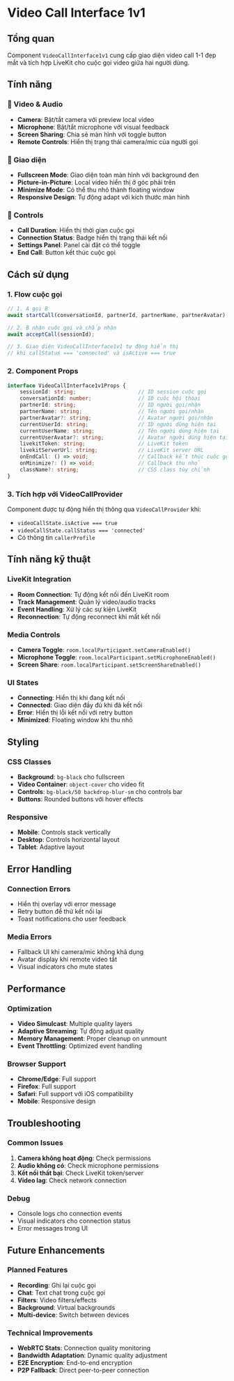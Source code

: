 # Video Call Interface 1v1

## Tổng quan

Component `VideoCallInterface1v1` cung cấp giao diện video call 1-1 đẹp mắt và tích hợp LiveKit cho cuộc gọi video giữa hai người dùng.

## Tính năng

### 🎥 Video & Audio
- **Camera**: Bật/tắt camera với preview local video
- **Microphone**: Bật/tắt microphone với visual feedback
- **Screen Sharing**: Chia sẻ màn hình với toggle button
- **Remote Controls**: Hiển thị trạng thái camera/mic của người gọi

### 🎨 Giao diện
- **Fullscreen Mode**: Giao diện toàn màn hình với background đen
- **Picture-in-Picture**: Local video hiển thị ở góc phải trên
- **Minimize Mode**: Có thể thu nhỏ thành floating window
- **Responsive Design**: Tự động adapt với kích thước màn hình

### 🔧 Controls
- **Call Duration**: Hiển thị thời gian cuộc gọi
- **Connection Status**: Badge hiển thị trạng thái kết nối
- **Settings Panel**: Panel cài đặt có thể toggle
- **End Call**: Button kết thúc cuộc gọi

## Cách sử dụng

### 1. Flow cuộc gọi

```typescript
// 1. A gọi B
await startCall(conversationId, partnerId, partnerName, partnerAvatar);

// 2. B nhận cuộc gọi và chấp nhận
await acceptCall(sessionId);

// 3. Giao diện VideoCallInterface1v1 tự động hiển thị
// khi callStatus === 'connected' và isActive === true
```

### 2. Component Props

```typescript
interface VideoCallInterface1v1Props {
    sessionId: string;                    // ID session cuộc gọi
    conversationId: number;               // ID cuộc hội thoại
    partnerId: string;                    // ID người gọi/nhận
    partnerName: string;                  // Tên người gọi/nhận
    partnerAvatar?: string;               // Avatar người gọi/nhận
    currentUserId: string;                // ID người dùng hiện tại
    currentUserName: string;              // Tên người dùng hiện tại
    currentUserAvatar?: string;           // Avatar người dùng hiện tại
    livekitToken: string;                 // LiveKit token
    livekitServerUrl: string;             // LiveKit server URL
    onEndCall: () => void;                // Callback kết thúc cuộc gọi
    onMinimize?: () => void;              // Callback thu nhỏ
    className?: string;                   // CSS class tùy chỉnh
}
```

### 3. Tích hợp với VideoCallProvider

Component được tự động hiển thị thông qua `VideoCallProvider` khi:
- `videoCallState.isActive === true`
- `videoCallState.callStatus === 'connected'`
- Có thông tin `callerProfile`

## Tính năng kỹ thuật

### LiveKit Integration
- **Room Connection**: Tự động kết nối đến LiveKit room
- **Track Management**: Quản lý video/audio tracks
- **Event Handling**: Xử lý các sự kiện LiveKit
- **Reconnection**: Tự động reconnect khi mất kết nối

### Media Controls
- **Camera Toggle**: `room.localParticipant.setCameraEnabled()`
- **Microphone Toggle**: `room.localParticipant.setMicrophoneEnabled()`
- **Screen Share**: `room.localParticipant.setScreenShareEnabled()`

### UI States
- **Connecting**: Hiển thị khi đang kết nối
- **Connected**: Giao diện đầy đủ khi đã kết nối
- **Error**: Hiển thị lỗi kết nối với retry button
- **Minimized**: Floating window khi thu nhỏ

## Styling

### CSS Classes
- **Background**: `bg-black` cho fullscreen
- **Video Container**: `object-cover` cho video fit
- **Controls**: `bg-black/50 backdrop-blur-sm` cho controls bar
- **Buttons**: Rounded buttons với hover effects

### Responsive
- **Mobile**: Controls stack vertically
- **Desktop**: Controls horizontal layout
- **Tablet**: Adaptive layout

## Error Handling

### Connection Errors
- Hiển thị overlay với error message
- Retry button để thử kết nối lại
- Toast notifications cho user feedback

### Media Errors
- Fallback UI khi camera/mic không khả dụng
- Avatar display khi remote video tắt
- Visual indicators cho mute states

## Performance

### Optimization
- **Video Simulcast**: Multiple quality layers
- **Adaptive Streaming**: Tự động adjust quality
- **Memory Management**: Proper cleanup on unmount
- **Event Throttling**: Optimized event handling

### Browser Support
- **Chrome/Edge**: Full support
- **Firefox**: Full support
- **Safari**: Full support với iOS compatibility
- **Mobile**: Responsive design

## Troubleshooting

### Common Issues
1. **Camera không hoạt động**: Check permissions
2. **Audio không có**: Check microphone permissions
3. **Kết nối thất bại**: Check LiveKit token/server
4. **Video lag**: Check network connection

### Debug
- Console logs cho connection events
- Visual indicators cho connection status
- Error messages trong UI

## Future Enhancements

### Planned Features
- **Recording**: Ghi lại cuộc gọi
- **Chat**: Text chat trong cuộc gọi
- **Filters**: Video filters/effects
- **Background**: Virtual backgrounds
- **Multi-device**: Switch between devices

### Technical Improvements
- **WebRTC Stats**: Connection quality monitoring
- **Bandwidth Adaptation**: Dynamic quality adjustment
- **E2E Encryption**: End-to-end encryption
- **P2P Fallback**: Direct peer-to-peer connection

